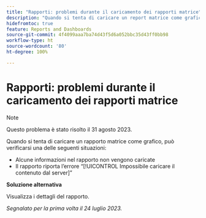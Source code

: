 ```yaml
---
title: "Rapporti: problemi durante il caricamento dei rapporti matrice"
description: "Quando si tenta di caricare un report matrice come grafico, si possono verificare dei problemi."
hidefromtoc: true
feature: Reports and Dashboards
source-git-commit: 4f4099aaa7ba74d43f5d6a052bbc35d43ff0bb98
workflow-type: ht
source-wordcount: '80'
ht-degree: 100%

---
```



# Rapporti: problemi durante il caricamento dei rapporti matrice

>[!NOTE]
>
>Questo problema è stato risolto il 31 agosto 2023.

Quando si tenta di caricare un rapporto matrice come grafico, può verificarsi una delle seguenti situazioni:

* Alcune informazioni nel rapporto non vengono caricate
* Il rapporto riporta l’errore “[!UICONTROL Impossibile caricare il contenuto dal server]”

**Soluzione alternativa**

Visualizza i dettagli del rapporto.

_Segnalato per la prima volta il 24 luglio 2023._

